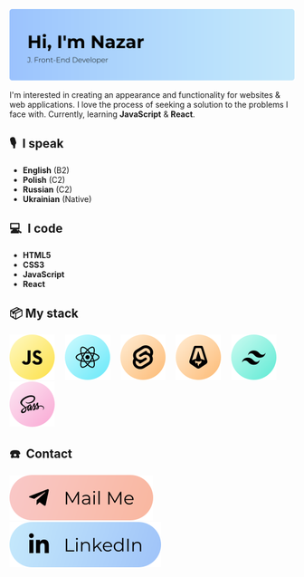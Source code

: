 ![Hi, I'm Nazar][img_header]

<!-- # Hi, I'm Nazar 🙋🏻‍♂️ -->

I'm interested in creating an appearance and functionality for websites & web applications. I love the process of seeking a solution to the problems I face with. Currently, learning **JavaScript** & **React**.

<!-- **Check my last project** 👇
<br>
[E-commerce hiking website][link_project] -->

## 🎙 I speak 

- **English** (B2)  
- **Polish** (C2)  
- **Russian** (C2)  
- **Ukrainian** (Native)

## 💻 I code 

- **HTML5**
- **CSS3**
- **JavaScript**
- **React**

## 📦 My stack

[![JavaScript][icon_javascript]][link_javascript] 
[![React][icon_react]][link_react] 
[![Svelte][icon_svelte]][link_svelte] 
[![Astro][icon_astro]][link_astro] 
[![TailwindCSS][icon_tailwind]][link_tailwind] 
[![Sass][icon_sass]][link_sass]

## ☎️ Contact 

[![Mail][img_gmail]][link_mail] [![LinkedIn][img_linkedin]][link_linkedin]

<!-- Links -->
[link_project]: https://github.com/LiberViator/ecommerce-website
[link_mail]: mailto:hej@nazario.dev
[link_linkedin]: https://www.linkedin.com/in/npko/
[link_javascript]: https://www.javascript.com/
[link_react]: https://react.dev/
[link_svelte]: https://svelte.dev/
[link_astro]: https://astro.build/
[link_tailwind]: https://tailwindcss.com/
[link_sass]: https://sass-lang.com/

<!-- Images -->
[img_header]: assets/header.svg
[img_gmail]: assets/gmail.svg
[img_linkedin]: assets/linkedin.svg

<!-- Icons -->
[icon_javascript]: assets/javascript.svg
[icon_react]: assets/react.svg
[icon_svelte]: assets/svelte.svg
[icon_astro]: assets/astro.svg
[icon_tailwind]: assets/tailwind.svg
[icon_sass]: assets/sass.svg

<!-- Icons made by https://github.com/coreui/coreui-icons -->
